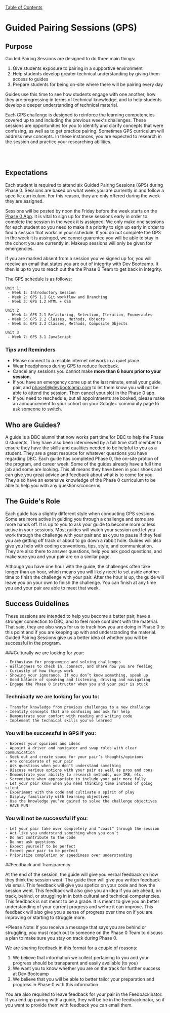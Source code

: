 [Table of Contents](README.md)

# Guided Pairing Sessions (GPS)

## Purpose
Guided Pairing Sessions are designed to do three main things:

 1. Give students exposure to pairing in a supportive environment
 2. Help students develop greater technical understanding by giving them access to guides
 3. Prepare students for being on-site where there will be pairing every day

Guides use this time to see how students engage with one another, how they are progressing in terms of technical knowledge, and to help students develop a deeper understanding of technical material.

Each GPS challenge is designed to reinforce the learning competencies covered up to and including the previous week's challenges. These sessions are opportunities for you to identify and clarify concepts that were confusing, as well as to get practice pairing. Sometimes GPS curriculum will address new concepts. In these instances, you are expected to research in the session and practice your researching abilities.

<br>
<br>


## Expectations

Each student is required to attend six Guided Pairing Sessions (GPS) during Phase 0. Sessions are based on what week you are currently in and follow a specific curriculum. For this reason, they are only offered during the week they are assigned.

Sessions will be posted by noon the Friday before the week starts on the [Phase 0 App](https://phase0.devbootcamp.com). It is vital to sign up for these sessions early in order to complete the session in the week it is assigned. We only make one sessions for each student so you need to make it a priority to sign up early in order to find a session that works in your schedule. If you do not complete the GPS in the week it is assinged, we cannot guarentee you will be able to stay in the cohort you are currently in. Makeup sessions will only be given for emergencies.

If you are marked absent from a session you've signed up for, you will receive an email that states you are out of integrity with Dev Bootcamp. It then is up to you to reach out the the Phase 0 Team to get back in integrity.

The GPS schedule is as follows:

    Unit 1:
     - Week 1: Introductory Session
     - Week 2: GPS 1.1 Git workflow and Branching
     - Week 3: GPS 1.2 HTML + CSS

    Unit 2
     - Week 4: GPS 2.1 Refactoring, Selection, Iteration, Enumerables
     - Week 5: GPS 2.2 Classes, Methods, Objects
     - Week 6: GPS 2.3 Classes, Methods, Composite Objects

    Unit 3
     - Week 7: GPS 3.1 JavaScript

### Tips and Reminders

* Please connect to a reliable internet network in a quiet place.
* Wear headphones during GPS to reduce feedback.
* Cancel any sessions you cannot make **more than 6 hours prior to your session.**
* If you have an emergency come up at the last minute, email your guide, pair, and <phase0@devbootcamp.com> to let them know you will not be able to attend the session. Then cancel your slot in the Phase 0 app.
* If you need to reschedule, but all appointments are booked, please make an announcement to your cohort on your Google+ community page to ask someone to switch.

## Who are Guides?

A guide is a DBC alumni that now works part time for DBC to help the Phase 0 students. They have also been interviewed by a full time staff member to ensure they have the skills and qualities needed to be helpful to you as a student. They are a great resource for whatever questions you have regarding DBC. Each guide has completed Phase 0, the on-site protion of the program, and career week. Some of the guides already have a full time job and some are looking. This all means they have been in your shoes and can give you great advice and feedback about what is to come for you. They also have an extensive knowledge of the Phase 0 curriculum to be able to help you with any questions/concerns.

## The Guide's Role

Each guide has a slightly different style when conducting GPS sessions. Some are more active in guiding you through a challenge and some are more hands off. It is up to you to ask your guide to become more or less active in your sessions. Most guides will watch your session and let you work through the challenge with your pair and ask you to pause if they feel you are getting off track or about to go down a rabbit hole. Guides will also give you help with coding conventions, tips, style, and communication. They are also there to answer questions, help you ask good questions, and make sure you and your pair are on a similar page.

Although you have one hour with the guide, the challenges often take longer than an hour, which means you will likely need to set aside another time to finish the challenge with your pair. After the hour is up, the guide will leave you on your own to finish the challenge. You can finish at any time you and your pair are able to meet that week.

## Success Guidelines
These sessions are intended to help you become a better pair, have a stronger connection to DBC, and to feel more confident with the material. That said, they are also ways for us to track how you are doing in Phase 0 to this point and if you are keeping up with and understanding the material. Guided Pairing Sessions give us a better idea of whether you will be successful in the program. 

###Culturally we are looking for your:

	- Enthusiasm for programming and solving challenges
	- Willingness to check in, connect, and share how you are feeling
	- Curiosity of how things work
	- Showing your ignorance. If you don’t know something, speak up
	- Good balance of speaking and listening, driving and navigating
	- Engage the Phase 0 instructor when you and your pair is stuck

### Technically we are looking for you to:
	- Transfer knowledge from previous challenges to a new challenge
	- Identify concepts that are confusing and ask for help
	- Demonstrate your comfort with reading and writing code
	- Implement the technical skills you've learned

### You will be successful in GPS if you:
	- Express your opinions and ideas
	- Appoint a driver and navigator and swap roles with clear communication
	- Seek out and create space for your pair’s thoughts/opinions
	- Are considerate of your pair
	- Ask questions when you don’t understand something
	- Discuss various options with your pair as well as pros and cons
	- Demonstrate your ability to research methods, use IRB, etc.
	- Screenshare when appropriate to include your pair more fully
	- Let your pair know when you need thinking time instead of going silent
	- Experiment with the code and cultivate a spirit of play
	- Display familiarity with learning objectives
	- Use the knowledge you’ve gained to solve the challenge objectives
	- HAVE FUN!

### You will not be successful if you:
	- Let your pair take over completely and “coast” through the session
	- Act like you understand something when you don’t
	- Do not contribute to the code
	- Do not ask questions
	- Expect yourself to be perfect
	- Expect your pair to be perfect
	- Prioritize completion or speediness over understanding



##Feedback and Transparency

At the end of the session, the guide will give you verbal feedback on how they think the session went. The guide then will give you written feedback via email. This feedback will give you spefics on your code and how the session went. This feedback will also give you an idea if you are ahead, on track, behind, or struggling in in both cultural and technical competencies. This feedback is not meant to be a grade. It is meant to give you an better understanding of your current progress and wehre it can improve. This feedback will also give you a sense of progress over time on if you are improving or starting to struggle more.

*Please Note: If you receive a message that says you are behind or struggling, you must reach out to someone on the Phase 0 Team to discuss a plan to make sure you stay on track during Phase 0.

We are sharing feedback in this format for a couple of reasons:

1. We believe that information we collect pertaining to you and your progress should be transparent and easily available (to you)
2. We want you to know whether you are on the track for further success at Dev Bootcamp
3. We believe that you will be able to better tailor your preparation and progress in Phase 0 with this information

You are also required to leave feedback for your pair in the Feedbackinator. If you end up pairing with a guide, they will be be in the feedbackinator, so if you want to provide them with feedback you can email them.
